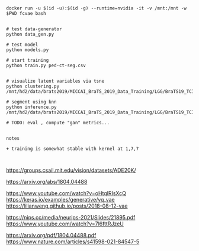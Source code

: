 

```


docker run -u $(id -u):$(id -g) --runtime=nvidia -it -v /mnt:/mnt -w $PWD fcvae bash


# test data-generator
python data_gen.py

# test model
python models.py

# start training
python train.py ped-ct-seg.csv


# visualize latent variables via tsne
python clustering.py /mnt/hd2/data/brats2019/MICCAI_BraTS_2019_Data_Training/LGG/BraTS19_TCIA13_653_1

# segment using knn
python inference.py /mnt/hd2/data/brats2019/MICCAI_BraTS_2019_Data_Training/LGG/BraTS19_TCIA13_653_1

# TODO: eval , compute "gan" metrics...


notes

+ training is somewhat stable with kernel at 1,7,7



```

https://groups.csail.mit.edu/vision/datasets/ADE20K/

https://arxiv.org/abs/1804.04488

https://www.youtube.com/watch?v=oHtqlRIsXcQ
https://keras.io/examples/generative/vq_vae
https://lilianweng.github.io/posts/2018-08-12-vae

https://nips.cc/media/neurips-2021/Slides/21895.pdf
https://www.youtube.com/watch?v=7l6fttRJzeU



https://arxiv.org/pdf/1804.04488.pdf
https://www.nature.com/articles/s41598-021-84547-5

